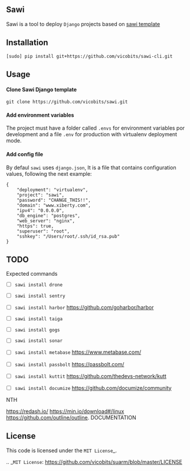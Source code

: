 ## Sawi 

Sawi is a tool to deploy `Django` projects based on [sawi template](https://github.com/vicobits/sawi)

## Installation

`[sudo] pip install git+https://github.com/vicobits/sawi-cli.git`

## Usage

#### Clone Sawi Django template

`git clone https://github.com/vicobits/sawi.git`

#### Add environment variables

The project must have a folder called `.envs` for environment variables por development
and a file `.env` for production with virtualenv deployment mode.

#### Add config file

By defaul `sawi` uses `django.json`, It is a file  that contains configuration values, following the next example:

```
{
    "deployment": "virtualenv",
    "project": "sawi",
    "password": "CHANGE_THIS!!",
    "domain": "www.xiberty.com",
    "ipv4": "0.0.0.0",
    "db_engine": "postgres",
    "web_server": "nginx",
    "https": true,
    "superuser": "root",
    "sshkey": "/Users/root/.ssh/id_rsa.pub"
}
```

## TODO
Expected commands

  - [ ] `sawi install drone`
  - [ ] `sawi install sentry`
  - [ ] `sawi install harbor` https://github.com/goharbor/harbor
  - [ ] `sawi install taiga`
  - [ ] `sawi install gogs`
  - [ ] `sawi install sonar`
  - [ ] `sawi install metabase` https://www.metabase.com/
  - [ ] `sawi install passbolt` https://passbolt.com/
  - [ ] `sawi install kuttit` https://github.com/thedevs-network/kutt
  - [ ] `sawi install documize` https://github.com/documize/community


NTH

https://redash.io/
https://min.io/download#/linux
https://github.com/outline/outline.  DOCUMENTATION



License
-------
This code is licensed under the `MIT License`_.

.. _`MIT License`: https://github.com/vicobits/suarm/blob/master/LICENSE
